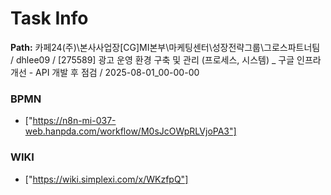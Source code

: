 # Task Info

**Path:** 카페24(주)\본사사업장\[CG]MI본부\마케팅센터\성장전략그룹\그로스파트너팀 / dhlee09 / [275589] 광고 운영 환경 구축 및 관리 (프로세스, 시스템) _ 구글 인프라 개선 - API 개발 후 점검 / 2025-08-01_00-00-00

### BPMN
- ["https://n8n-mi-037-web.hanpda.com/workflow/M0sJcOWpRLVjoPA3"]

### WIKI
- ["https://wiki.simplexi.com/x/WKzfpQ"]

